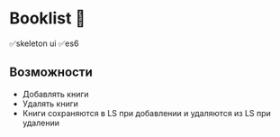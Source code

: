 # Booklist :closed_book:
:white_check_mark:skeleton ui
:white_check_mark:es6
## Возможности
* Добавлять книги
* Удалять книги
* Книги сохраняются в LS при добавлении и удаляются из LS при удалении
